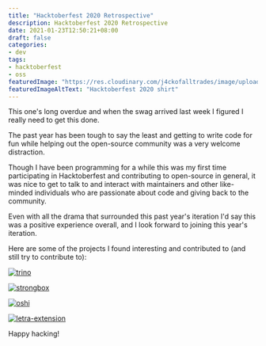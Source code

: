 ```yaml
---
title: "Hacktoberfest 2020 Retrospective"
description: Hacktoberfest 2020 Retrospective
date: 2021-01-23T12:50:21+08:00
draft: false
categories:
- dev
tags:
- hacktoberfest
- oss
featuredImage: "https://res.cloudinary.com/j4ckofalltrades/image/upload/c_limit,w_500/v1611377061/blog/20210123/hacktoberfest_y899nk.jpg"
featuredImageAltText: "Hacktoberfest 2020 shirt"
---
```


This one's long overdue and when the swag arrived last week I figured I really
need to get this done.

The past year has been tough to say the least and getting to write code for
fun while helping out the open-source community was a very welcome distraction.

Though I have been programming for a while this was my first time participating
in Hacktoberfest and contributing to open-source in general, it was nice to
get to talk to and interact with maintainers and other like-minded individuals
who are passionate about code and giving back to the community.

Even with all the drama that surrounded this past year's iteration I'd say this
was a positive experience overall, and I look forward to joining this year's
iteration.

Here are some of the projects I found interesting and contributed to (and still
try to contribute to):

[![trino](https://github-readme-stats.vercel.app/api/pin/?username=trinodb&repo=trino&theme=dark)](https://github.com/trinodb/trino)

[![strongbox](https://github-readme-stats.vercel.app/api/pin/?username=strongbox&repo=strongbox&theme=dark)](https://github.com/strongbox/strongbox)

[![oshi](https://github-readme-stats.vercel.app/api/pin/?username=oshi&repo=oshi&theme=dark)](https://github.com/oshi/oshi)

[![letra-extension](https://github-readme-stats.vercel.app/api/pin/?username=jayehernandez&repo=letra-extension&theme=dark)](https://github.com/jayehernandez/letra-extension)

Happy hacking!
